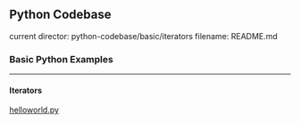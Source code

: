 ## Python Codebase

current director: python-codebase/basic/iterators
filename: README.md

### Basic Python Examples
----
#### Iterators

[helloworld.py](helloworld.py)
